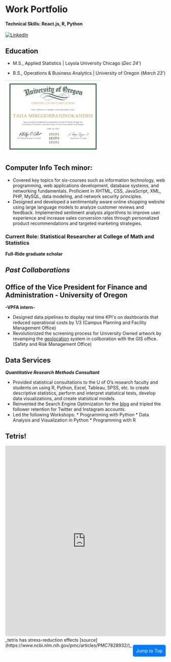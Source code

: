 <a name="top"></a>
# Work Portfolio
#### Technical Skills: React.js, R, Python

<a href="https://www.linkedin.com/in/mirghorbani-t/">
  <img src="https://cdn1.iconfinder.com/data/icons/logotypes/32/circle-linkedin-1024.png" alt="LinkedIn" width="35" height="35">
</a>

## Education
- M.S., Applied Statistics | Loyola University Chicago (_Dec 24'_)

- B.S., Operations & Business Analytics | University of Oregon (_March 23'_)

<a href="assets/img/2442BA0F-3AEF-4A68-B5E6-5DB082BCFBAD.jpeg" target="_blank">
  <img src="assets/img/2442BA0F-3AEF-4A68-B5E6-5DB082BCFBAD.jpeg" alt="CIT_minor_Certificate" width="300">
</a>  

## Computer Info Tech minor:
 - Covered key topics for six-courses such as information technology, web programming, web applications development, database systems, and networking fundamentals. Proficient in XHTML, CSS, JavaScript, XML, PHP, MySQL, data modeling, and network security principles.
 - Designed and developed a sentimentally aware online shopping website using large language models to analyze customer reviews and feedback. Implemented sentiment analysis algorithms to improve user experience and increase sales conversion rates through personalized product recommendations and targeted marketing strategies.
 
### Current Role: Statistical Researcher at College of Math and Statistics 
**Full-Ride graduate scholar**

## _Past Collaborations_

## Office of the Vice President for Finance and Administration - University of Oregon
  **-VPFA intern-**
 - Designed data pipelines to display real time KPI's on dashboards that reduced operational costs by 1/3 (Campus Planning and Facility Management Office)
 - Revolutionized the screening process for University Owned artwork by revamping the [geolocation](https://map.uoregon.edu/) system in collboration with the GIS office. (Safety and Risk Management Office)


## Data Services
**_Quantitative Research Methods Consultant_**
 -	Provided statistical consultations to the U of O’s research faculty and students on using R, Python, Excel, Tableau, SPSS, etc. to create descriptive statistics, perform and interpret statistical tests, develop data visualizations, and create statistical models.
 -	Reinvented the Search Engine Optimization for the [blog](https://dataservices.uoregon.edu/author/taham/) and tripled the follower retention for Twitter and Instagram accounts.
 -	Led the following Workshops: * Programming with Python * Data Analysis and Visualization in Python * Programming with R


## Tetris!

<iframe src="https://codesandbox.io/embed/r34h6h?view=preview&module=%2Fsrc%2Findex.js"
     style="width: 100%; height: 600px; border: 0; border-radius: 4px; overflow: hidden;"
     title="Tetris Game"
     allow="accelerometer; ambient-light-sensor; camera; encrypted-media; geolocation; gyroscope; hid; microphone; midi; payment; usb; vr; xr-spatial-tracking"
     sandbox="allow-forms allow-modals allow-popups allow-presentation allow-same-origin allow-scripts"
   ></iframe>
_tetris has stress-reduction effects [source](https://www.ncbi.nlm.nih.gov/pmc/articles/PMC7828932/)_


<div style="text-align: right;">
  <a href="#top" style="padding: 10px; background-color: #007bff; color: white; border-radius: 5px; text-decoration: none;">Jump to Top</a>
</div>
